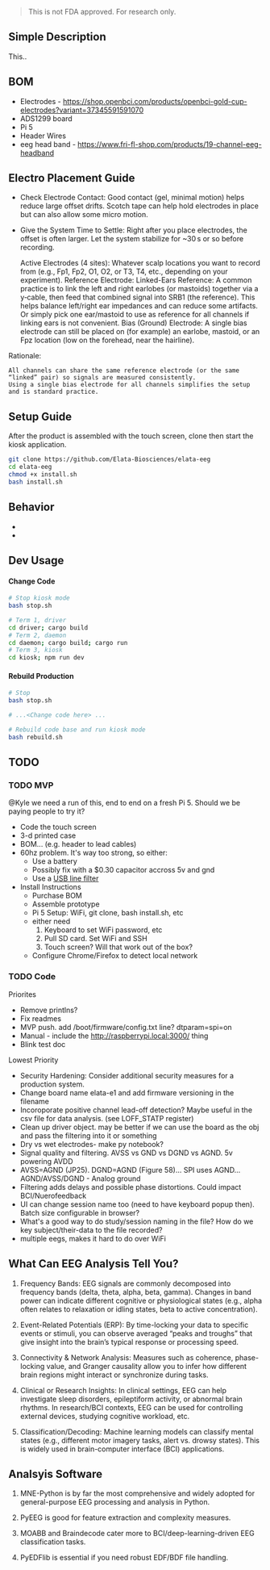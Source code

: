 > This is not FDA approved. For research only.

## Simple Description
This..

## BOM
- Electrodes - https://shop.openbci.com/products/openbci-gold-cup-electrodes?variant=37345591591070
- ADS1299 board
- Pi 5
- Header Wires
- eeg head band - https://www.fri-fl-shop.com/products/19-channel-eeg-headband

## Electro Placement Guide
- Check Electrode Contact: Good contact (gel, minimal motion) helps reduce large offset drifts. Scotch tape can help hold electrodes in place but can also allow some micro motion.
- Give the System Time to Settle: Right after you place electrodes, the offset is often larger. Let the system stabilize for ~30 s or so before recording.

  Active Electrodes (4 sites): Whatever scalp locations you want to record from (e.g., Fp1, Fp2, O1, O2, or T3, T4, etc., depending on your experiment).
    Reference Electrode:
        Linked-Ears Reference: A common practice is to link the left and right earlobes (or mastoids) together via a y‐cable, then feed that combined signal into SRB1 (the reference). This helps balance left/right ear impedances and can reduce some artifacts.
        Or simply pick one ear/mastoid to use as reference for all channels if linking ears is not convenient.
    Bias (Ground) Electrode: A single bias electrode can still be placed on (for example) an earlobe, mastoid, or an Fpz location (low on the forehead, near the hairline).

Rationale:

    All channels can share the same reference electrode (or the same “linked” pair) so signals are measured consistently.
    Using a single bias electrode for all channels simplifies the setup and is standard practice.

## Setup Guide
After the product is assembled with the touch screen, clone then start the kiosk application.
```bash
git clone https://github.com/Elata-Biosciences/elata-eeg
cd elata-eeg
chmod +x install.sh
bash install.sh
```

## Behavior
- 
- 

## Dev Usage
#### Change Code
```bash
# Stop kiosk mode
bash stop.sh

# Term 1, driver
cd driver; cargo build
# Term 2, daemon
cd daemon; cargo build; cargo run
# Term 3, kiosk
cd kiosk; npm run dev
```

#### Rebuild Production
```bash
# Stop
bash stop.sh

# ...<Change code here> ...

# Rebuild code base and run kiosk mode
bash rebuild.sh
```

## TODO
### TODO MVP
@Kyle we need a run of this, end to end on a fresh Pi 5. Should we be paying people to try it?

- Code the touch screen
- 3-d printed case
- BOM... (e.g. header to lead cables)
- 60hz problem. It's way too strong, so either:
  - Use a battery
  - Possibly fix with a $0.30 capacitor accross 5v and gnd
  - Use a [USB line filter](https://www.amazon.com/iFi-iSilencer-Eliminator-Suppressor-Adapter/dp/B084C24W8L?crid=2U7DZVT2POA2W&sprefix=audio%2Bpower%2Bsupply%2Bnoise%2Bfilter%2Busb%2B%2Caps%2C135&sr=8-4&th=1)
- Install Instructions
  - Purchase BOM
  - Assemble prototype
  - Pi 5 Setup: WiFi, git clone, bash install.sh, etc
  - either need 
    1) Keyboard to set WiFi password, etc
    2) Pull SD card. Set WiFi and SSH
    3) Touch screen? Will that work out of the box?
  - Configure Chrome/Firefox to detect local network

### TODO Code
Priorites
- Remove printlns?
- Fix readmes
- MVP push. add /boot/firmware/config.txt line? dtparam=spi=on
- Manual - include the http://raspberrypi.local:3000/ thing
 - Blink test doc

Lowest Priority
- Security Hardening: Consider additional security measures for a production system.
- Change board name elata-e1 and add firmware versioning in the filename
- Incoroporate positive channel lead-off detection? Maybe useful in the csv file for data analysis. (see LOFF_STATP register)
- Clean up driver object. may be better if we can use the board as the obj and pass the filtering into it or something
- Dry vs wet electrodes- make py notebook?
- Signal quality and filtering. AVSS vs GND vs DGND vs AGND. 5v powering AVDD
 - AVSS=AGND (JP25). DGND=AGND (Figure 58)... SPI uses AGND... AGND/AVSS/DGND - Analog ground
 - Filtering adds delays and possible phase distortions. Could impact BCI/Nuerofeedback
- UI can change session name too (need to have keyboard popup then). Batch size configurable in browser?
- What's a good way to do study/session naming in the file? How do we key subject/their-data to the file recorded?
- multiple eegs, makes it hard to do over WiFi

## What Can EEG Analysis Tell You?
1) Frequency Bands: EEG signals are commonly decomposed into frequency bands (delta, theta, alpha, beta, gamma). Changes in band power can indicate different cognitive or physiological states (e.g., alpha often relates to relaxation or idling states, beta to active concentration).

2) Event-Related Potentials (ERP): By time-locking your data to specific events or stimuli, you can observe averaged “peaks and troughs” that give insight into the brain’s typical response or processing speed.

3) Connectivity & Network Analysis: Measures such as coherence, phase-locking value, and Granger causality allow you to infer how different brain regions might interact or synchronize during tasks.

4) Clinical or Research Insights: In clinical settings, EEG can help investigate sleep disorders, epileptiform activity, or abnormal brain rhythms. In research/BCI contexts, EEG can be used for controlling external devices, studying cognitive workload, etc.

5) Classification/Decoding: Machine learning models can classify mental states (e.g., different motor imagery tasks, alert vs. drowsy states). This is widely used in brain-computer interface (BCI) applications.

## Analsyis Software
1) MNE-Python is by far the most comprehensive and widely adopted for general-purpose EEG processing and analysis in Python.

2) PyEEG is good for feature extraction and complexity measures.

3) MOABB and Braindecode cater more to BCI/deep-learning-driven EEG classification tasks.

4) PyEDFlib is essential if you need robust EDF/BDF file handling.
